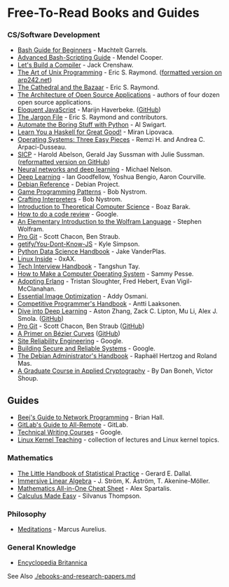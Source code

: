 # Free-To-Read Books and Guides

### CS/Software Development
- [Bash Guide for Beginners](https://linux.die.net/Bash-Beginners-Guide/) - Machtelt Garrels.
- [Advanced Bash-Scripting Guide](https://linux.die.net/abs-guide/) - Mendel Cooper.
- [Let's Build a Compiler](https://compilers.iecc.com/crenshaw/) - Jack Crenshaw.
- [The Art of Unix Programming](http://catb.org/~esr/writings/taoup/html/) - Eric S. Raymond. ([formatted version on arp242.net](https://www.arp242.net/the-art-of-unix-programming/))
- [The Cathedral and the Bazaar](http://catb.org/esr/writings/cathedral-bazaar/cathedral-bazaar/index.html) - Eric S. Raymond.
- [The Architecture of Open Source Applications](https://www.aosabook.org/en/index.html) - authors of four dozen open source applications.
- [Eloquent JavaScript](https://eloquentjavascript.net/) - Marijn Haverbeke. ([GitHub](https://github.com/marijnh/Eloquent-JavaScript))
- [The Jargon File](http://www.catb.org/jargon/html/index.html) - Eric S. Raymond and contributors.
- [Automate the Boring Stuff with Python](https://automatetheboringstuff.com/) - Al Swigart.
- [Learn You a Haskell for Great Good!](http://learnyouahaskell.com/) - Miran Lipovaca.
- [Operating Systems: Three Easy Pieces](http://pages.cs.wisc.edu/~remzi/OSTEP/) - Remzi H. and Andrea C. Arpaci-Dusseau.
- [SICP](https://mitpress.mit.edu/sites/default/files/sicp/index.html) - Harold Abelson, Gerald Jay Sussman with Julie Sussman. ([reformatted version on GitHub](https://sarabander.github.io/sicp/html/index.xhtml))
- [Neural networks and deep learning](http://neuralnetworksanddeeplearning.com/) - Michael Nelson.
- [Deep Learning](http://www.deeplearningbook.org/) - Ian Goodfellow, Yoshua Bengio, Aaron Courville.
- [Debian Reference](https://www.debian.org/doc/manuals/debian-reference/) - Debian Project.
- [Game Programming Patterns](http://gameprogrammingpatterns.com/) - Bob Nystrom.
- [Crafting Interpreters](https://craftinginterpreters.com/) - Bob Nystrom.
- [Introduction to Theoretical Computer Science](https://introtcs.org/public/) - Boaz Barak.
- [How to do a code review](https://google.github.io/eng-practices/review/reviewer/) - Google.
- [An Elementary Introduction to the Wolfram Language](https://www.wolfram.com/language/elementary-introduction/2nd-ed/index.html) - Stephen Wolfram.
- [Pro Git](https://git-scm.com/book/) - Scott Chacon, Ben Straub.
- [getify/You-Dont-Know-JS](https://github.com/getify/You-Dont-Know-JS) - Kyle Simpson.
- [Python Data Science Handbook](https://jakevdp.github.io/PythonDataScienceHandbook/) - Jake VanderPlas.
- [Linux Inside](https://0xax.gitbooks.io/linux-insides/) - 0xAX.
- [Tech Interview Handbook](https://yangshun.github.io/tech-interview-handbook/) - Tangshun Tay.
- [How to Make a Computer Operating System](https://github.com/SamyPesse/How-to-Make-a-Computer-Operating-System) - Sammy Pesse.
- [Adopting Erlang](https://adoptingerlang.org/) - Tristan Sloughter, Fred Hebert, Evan Vigil-McClanahan.
- [Essential Image Optimization](https://images.guide/) - Addy Osmani.
- [Competitive Programmer's Handbook](https://github.com/pllk/cphb) - Antti Laaksonen.
- [Dive into Deep Learning](https://d2l.ai/) - Aston Zhang, Zack C. Lipton, Mu Li, Alex J. Smola. ([GitHub](https://github.com/d2l-ai/d2l-en))
- [Pro Git](https://github.com/progit/progit2) - Scott Chacon, Ben Straub ([GitHub](https://github.com/progit/progit2))
- [A Primer on Bézier Curves](https://pomax.github.io/bezierinfo/) ([GitHub](http://github.com/pomax/BezierInfo-2))
- [Site Reliability Engineering](https://landing.google.com/sre/sre-book/toc/index.html) - Google.
- [Building Secure and Reliable Systems](https://landing.google.com/sre/static/pdf/SRS.pdf) - Google.
- [The Debian Administrator's Handbook](https://debian-handbook.info/) - Raphaël Hertzog and Roland Mas.
- [A Graduate Course in Applied Cryptography](https://toc.cryptobook.us/) - By Dan Boneh, Victor Shoup.

## Guides
- [Beej's Guide to Network Programming](https://beej.us/guide/bgnet/) - Brian Hall.
- [GitLab's Guide to All-Remote](https://about.gitlab.com/company/culture/all-remote/guide/) - GitLab.
- [Technical Writing Courses](https://developers.google.com/tech-writing) - Google.
- [Linux Kernel Teaching](https://linux-kernel-labs.github.io/refs/heads/master/index.html) - collection of lectures and Linux kernel topics.

### Mathematics
- [The Little Handbook of Statistical Practice](http://www.jerrydallal.com/LHSP/LHSP.HTM) - Gerard E. Dallal.
- [Immersive Linear Algebra](http://immersivemath.com/ila/tableofcontents.html) - J. Ström, K. Åström, T. Akenine-Möller.
- [Mathematics All-in-One Cheat Sheet](https://ourway.keybase.pub/mathematics_cheat_sheet.pdf) - Alex Spartalis.
- [Calculus Made Easy](https://www.gutenberg.org/files/33283/33283-pdf.pdf) - Silvanus Thompson.

### Philosophy
- [Meditations](http://classics.mit.edu/Antoninus/meditations.html) - Marcus Aurelius.

### General Knowledge
- [Encyclopedia Britannica](https://www.britannica.com/)

See Also [./ebooks-and-research-papers.md](ebooks-and-research-papers.md)

